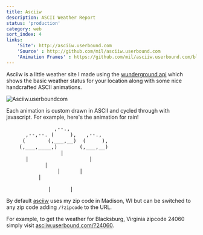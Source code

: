 ```yaml
---
title: Asciiw
description: ASCII Weather Report
status: 'production'
category: web
sort_index: 4
links:
    'Site': http://asciiw.userbound.com
    'Source' : http://github.com/mil/asciiw.userbound.com
    'Animation Frames' : https://github.com/mil/asciiw.userbound.com/blob/master/js/frames.js
---
```


Asciiw is a little weather site I made using the [wunderground api](http://www.wunderground.com/weather/api/) which shows the basic weather status for your location along with some nice handcrafted ASCII animations.


<div class='interface-demo'>


<div class='window-chrome'>
<div class='btns'>
<div class="btn a"></div>
<div class="btn b"></div>
<div class="btn c"></div>
</div>

<img src="/interfaces/Asciiw/screenshot.png" alt="Asciiw.userboundcom"></div>
<span class='caption'></span>
</div>

Each animation is custom drawn in ASCII and cycled through with javascript. For example, here's the animation for rain! 

<script src="/interfaces/Asciiw/site/js/frames.js"></script>
<pre class='ascii-frames'>
               ,--.,            
      ,--,--. (     ),   ,--.,  
     (       (,___,__)  (     ),
    (,___,____,)       (,___,__)
                 |              
      |                   |     
            |                   
                |      |        
          |                     
                                
             |      |           
</pre>

By default [asciiw](http://asciiw.userbound.com) uses my zip code in Madison, WI but can be switched to any zip code adding `/?zipcode` to the URL.

For example, to get the weather for Blacksburg, Virginia zipcode 24060 simply visit [asciiw.userbound.com/?24060](http://asciiw.userbound.com/?24060).
